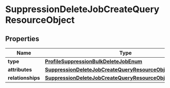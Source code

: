
# SuppressionDeleteJobCreateQueryResourceObject

## Properties
| Name | Type | Description | Notes |
| ------------ | ------------- | ------------- | ------------- |
| **type** | [**ProfileSuppressionBulkDeleteJobEnum**](ProfileSuppressionBulkDeleteJobEnum.md) |  |  |
| **attributes** | [**SuppressionDeleteJobCreateQueryResourceObjectAttributes**](SuppressionDeleteJobCreateQueryResourceObjectAttributes.md) |  |  |
| **relationships** | [**SuppressionDeleteJobCreateQueryResourceObjectRelationships**](SuppressionDeleteJobCreateQueryResourceObjectRelationships.md) |  |  [optional] |



